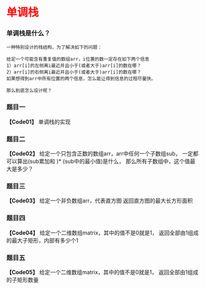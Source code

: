 # <font color="red">**单调栈**</font>

### 单调栈是什么？
```text
一种特别设计的栈结构，为了解决如下的问题：

给定一个可能含有重复值的数组arr，i位置的数一定存在如下两个信息
1）arr[i]的左侧离i最近并且小于(或者大于)arr[i]的数在哪？
2）arr[i]的右侧离i最近并且小于(或者大于)arr[i]的数在哪？
如果想得到arr中所有位置的两个信息，怎么能让得到信息的过程尽量快。

那么到底怎么设计呢？
```

### 题目一
**【Code01】**
单调栈的实现


### 题目二
**【Code02】**
给定一个只包含正数的数组arr，arr中任何一个子数组sub，
一定都可以算出(sub累加和 )* (sub中的最小值)是什么，
那么所有子数组中，这个值最大是多少？


### 题目三
**【Code03】**
给定一个非负数组arr，代表直方图
返回直方图的最大长方形面积


### 题目四
**【Code04】**
给定一个二维数组matrix，其中的值不是0就是1，
返回全部由1组成的最大子矩形，内部有多少个1


### 题目五
**【Code05】**
给定一个二维数组matrix，其中的值不是0就是1，
返回全部由1组成的子矩形数量


